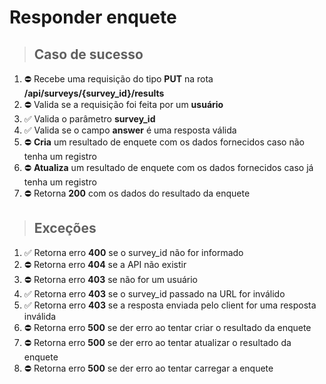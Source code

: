 # Responder enquete

> ## Caso de sucesso

1. ⛔ Recebe uma requisição do tipo **PUT** na rota **/api/surveys/{survey_id}/results**
2. ⛔ Valida se a requisição foi feita por um **usuário**
3. ✅ Valida o parâmetro **survey_id**
4. ✅ Valida se o campo **answer** é uma resposta válida
5. ⛔ **Cria** um resultado de enquete com os dados fornecidos caso não tenha um registro
6. ⛔ **Atualiza** um resultado de enquete com os dados fornecidos caso já tenha um registro
7. ⛔ Retorna **200** com os dados do resultado da enquete

> ## Exceções
1. ✅ Retorna erro **400** se o survey_id não for informado
2. ⛔ Retorna erro **404** se a API não existir
3. ⛔ Retorna erro **403** se não for um usuário
4. ✅ Retorna erro **403** se o survey_id passado na URL for inválido
5. ✅ Retorna erro **403** se a resposta enviada pelo client for uma resposta inválida
6. ⛔ Retorna erro **500** se der erro ao tentar criar o resultado da enquete
7. ⛔ Retorna erro **500** se der erro ao tentar atualizar o resultado da enquete
8. ⛔ Retorna erro **500** se der erro ao tentar carregar a enquete

